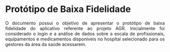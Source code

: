 # Protótipo de Baixa Fidelidade

<div style ="text-align: justify">
  <p>O documento possui o objetivo de apresentar o protótipo de baixa fidelidade do aplicativo referente ao projeto AGR. Inicialmente foi considerado o login e a análise de dados sobre a escala de profissionais, equipamentos e medicamentos disponíveis no hospital selecionado para os gestores da área da saúde acessarem. </p>
